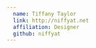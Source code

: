```yaml
---
  name: Tiffany Taylor
  link: http://niffyat.net
  affiliation: Designer
  github: niffyat
---
```

